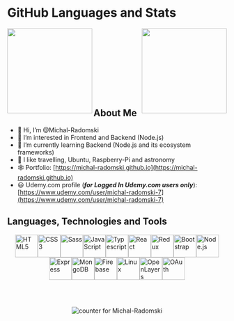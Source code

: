 # GitHub Languages and Stats

<a href="https://github.com/Michal-Radomski">
  <img align="left" style="height: 195px" src="https://github-readme-stats.vercel.app/api/top-langs/?username=Michal-Radomski&layout=compact&langs_count=8&theme=buefy" />
</a>
<a href="https://github.com/Michal-Radomski">
  <img align="right" style="height: 195px" src="https://github-readme-stats.vercel.app/api/?username=Michal-Radomski&count_private=true&theme=buefy&showicons=true&hide_rank=true" />
</a>

</br></br></br></br></br></br></br></br></br>

## About Me

- :wave: Hi, I’m @Michal-Radomski
- 👀 I’m interested in Frontend and Backend (Node.js)
- :brain: I’m currently learning Backend (Node.js and its ecosystem frameworks)
- :milky_way: I like travelling, Ubuntu, Raspberry-Pi and astronomy
- :spider_web: Portfolio: [https://michal-radomski.github.io](https://michal-radomski.github.io)
- 😃 Udemy.com profile (**_for Logged In Udemy.com users only_**):
  [https://www.udemy.com/user/michal-radomski-7](https://www.udemy.com/user/michal-radomski-7)

## Languages, Technologies and Tools

<div style="display: flex; flex-direction: row; flex-wrap: wrap; justify-content: center; align-items: center; align-content:center, gap: 5px">
<a href="https://www.w3.org/TR/html5/" title="HTML5"><img src="https://github.com/get-icon/geticon/raw/master/icons/html-5.svg" alt="HTML5" width="52px" height="52px"></a>
<a href="https://www.w3.org/TR/CSS/" title="CSS3"><img src="https://github.com/get-icon/geticon/raw/master/icons/css-3.svg" alt="CSS3" width="52px" height="52px"></a>
<a href="https://sass-lang.com/" title="Sass"><img src="https://github.com/get-icon/geticon/raw/master/icons/sass.svg" alt="Sass" width="52px" height="52px"></a>
<a href="https://developer.mozilla.org/en-US/docs/Web/JavaScript" title="JavaScript"><img src="https://github.com/get-icon/geticon/raw/master/icons/javascript.svg" alt="JavaScript" width="52px" height="52px"></a>
<a href="https://www.typescriptlang.org/" title="Typescript"><img src="https://github.com/get-icon/geticon/raw/master/icons/typescript-icon.svg" alt="Typescript" width="52px" height="52px"></a>
<a href="https://reactjs.org/" title="React"><img src="https://github.com/get-icon/geticon/raw/master/icons/react.svg" alt="React" width="52px" height="52px"></a>
<a href="https://redux.js.org/" title="Redux"><img src="https://github.com/get-icon/geticon/raw/master/icons/redux.svg" alt="Redux" width="52px" height="52px"></a>
<!-- <a href="https://jquery.com/" title="jQuery"><img src="https://github.com/get-icon/geticon/raw/master/icons/jquery-icon.svg" alt="jQuery" width="52px" height="52px"></a> -->
<!-- <a href="https://material-ui.com/" title="Material UI"><img src="https://github.com/get-icon/geticon/raw/master/icons/material-ui.svg" alt="Material UI" width="52px" height="52px"></a> -->
<a href="https://getbootstrap.com/" title="Bootstrap"><img src="https://github.com/get-icon/geticon/raw/master/icons/bootstrap.svg" alt="Bootstrap" width="52px" height="52px"></a>
<a href="https://nodejs.org/" title="Node.js"><img src="https://github.com/get-icon/geticon/raw/master/icons/nodejs-icon.svg" alt="Node.js" width="52px" height="52px"></a>
<a href="https://expressjs.com/" title="Express"><img src="https://github.com/get-icon/geticon/raw/master/icons/express.svg" alt="Express" width="52px" height="52px"></a>
<a href="https://www.mongodb.org/" title="MongoDB"><img src="https://github.com/get-icon/geticon/raw/master/icons/mongodb-icon.svg" alt="MongoDB" width="52px" height="52px"></a>
<!-- <a href="https://dev.mysql.com/" title="MySQL"><img src="https://github.com/get-icon/geticon/raw/master/icons/mysql.svg" alt="MySQL" width="52px" height="52px"></a> -->
<a href="https://www.firebase.com/" title="Firebase"><img src="https://github.com/get-icon/geticon/raw/master/icons/firebase.svg" alt="Firebase" width="52px" height="52px"></a>
<!-- <a href="https://git-scm.com/" title="Git"><img src="https://github.com/get-icon/geticon/raw/master/icons/git-icon.svg" alt="Git" width="52px" height="52px"></a> -->
<!-- <a href="https://www.gnu.org/software/bash/" title="Bash"><img src="https://github.com/get-icon/geticon/raw/master/icons/bash.svg" alt="Bash" width="52px" height="52px"></a> -->
<a href="https://www.linuxfoundation.org/" title="Linux"><img src="https://github.com/get-icon/geticon/raw/master/icons/linux-tux.svg" alt="Linux" width="52px" height="52px"></a>
<!-- <a href="https://www.raspberrypi.org/" title="Raspberry Pi"><img src="https://github.com/get-icon/geticon/raw/master/icons/raspberry-pi.svg" alt="Raspberry Pi" width="52px" height="52px"></a> -->
<!-- <a href="https://webpack.js.org/" title="webpack"><img src="https://github.com/get-icon/geticon/raw/master/icons/webpack.svg" alt="webpack" width="52px" height="52px"></a> -->
<!-- <a href="https://babeljs.io/" title="Babel"><img src="https://github.com/get-icon/geticon/raw/master/icons/babel.svg" alt="Babel" width="52px" height="52px"></a> -->
<!-- <a href="https://eslint.org/" title="ESLint"><img src="https://github.com/get-icon/geticon/raw/master/icons/eslint.svg" alt="ESLint" width="52px" height="52px"></a> -->
<!-- <a href="https://prettier.io/" title="Prettier"><img src="https://github.com/get-icon/geticon/raw/master/icons/prettier.svg" alt="Prettier" width="52px" height="52px"></a> -->
<!-- <a href="https://jestjs.io/" title="Jest"><img src="https://github.com/get-icon/geticon/raw/master/icons/jest.svg" alt="Jest" width="52px" height="52px"></a> -->
<a href="https://openlayers.org/" title="OpenLayers"><img src="https://github.com/get-icon/geticon/raw/master/icons/openlayers.svg" alt="OpenLayers" width="52px" height="52px"></a>
<a href="https://oauth.net/" title="OAuth"><img src="https://github.com/get-icon/geticon/raw/master/icons/oauth.svg" alt="OAuth" width="52px" height="52px"></a>
<!-- <a href="https://www.w3.org/Graphics/SVG/" title="SVG"><img src="https://github.com/get-icon/geticon/raw/master/icons/svg.svg" alt="SVG" width="52px" height="52px"></a> -->
</div>

</br></br>

<p align="center">
  <img src="https://komarev.com/ghpvc/?username=Michal-Radomski&color=blueviolet" alt="counter for Michal-Radomski" />
</p>
